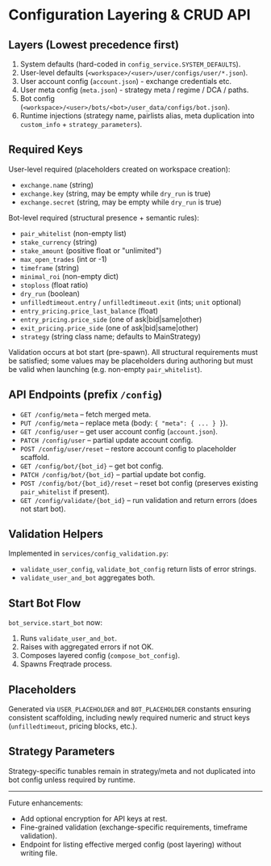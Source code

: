 # Configuration Layering & CRUD API

## Layers (Lowest precedence first)
1. System defaults (hard-coded in `config_service.SYSTEM_DEFAULTS`).
2. User-level defaults (`<workspace>/<user>/user/configs/user/*.json`).
3. User account config (`account.json`) - exchange credentials etc.
4. User meta config (`meta.json`) - strategy meta / regime / DCA / paths.
5. Bot config (`<workspace>/<user>/bots/<bot>/user_data/configs/bot.json`).
6. Runtime injections (strategy name, pairlists alias, meta duplication into `custom_info` + `strategy_parameters`).

## Required Keys

User-level required (placeholders created on workspace creation):
- `exchange.name` (string)
- `exchange.key` (string, may be empty while `dry_run` is true)
- `exchange.secret` (string, may be empty while `dry_run` is true)

Bot-level required (structural presence + semantic rules):
- `pair_whitelist` (non-empty list)
- `stake_currency` (string)
- `stake_amount` (positive float or "unlimited")
- `max_open_trades` (int or -1)
- `timeframe` (string)
- `minimal_roi` (non-empty dict)
- `stoploss` (float ratio)
- `dry_run` (boolean)
- `unfilledtimeout.entry` / `unfilledtimeout.exit` (ints; `unit` optional)
- `entry_pricing.price_last_balance` (float)
- `entry_pricing.price_side` (one of ask|bid|same|other)
- `exit_pricing.price_side` (one of ask|bid|same|other)
- `strategy` (string class name; defaults to MainStrategy)

Validation occurs at bot start (pre-spawn). All structural requirements must be satisfied; some values may be placeholders during authoring but must be valid when launching (e.g. non-empty `pair_whitelist`).

## API Endpoints (prefix `/config`)
- `GET /config/meta` – fetch merged meta.
- `PUT /config/meta` – replace meta (body: `{ "meta": { ... } }`).
- `GET /config/user` – get user account config (`account.json`).
- `PATCH /config/user` – partial update account config.
- `POST /config/user/reset` – restore account config to placeholder scaffold.
- `GET /config/bot/{bot_id}` – get bot config.
- `PATCH /config/bot/{bot_id}` – partial update bot config.
- `POST /config/bot/{bot_id}/reset` – reset bot config (preserves existing `pair_whitelist` if present).
- `GET /config/validate/{bot_id}` – run validation and return errors (does not start bot).

## Validation Helpers
Implemented in `services/config_validation.py`:
- `validate_user_config`, `validate_bot_config` return lists of error strings.
- `validate_user_and_bot` aggregates both.

## Start Bot Flow
`bot_service.start_bot` now:
1. Runs `validate_user_and_bot`.
2. Raises with aggregated errors if not OK.
3. Composes layered config (`compose_bot_config`).
4. Spawns Freqtrade process.

## Placeholders
Generated via `USER_PLACEHOLDER` and `BOT_PLACEHOLDER` constants ensuring consistent scaffolding, including newly required numeric and struct keys (`unfilledtimeout`, pricing blocks, etc.).

## Strategy Parameters
Strategy-specific tunables remain in strategy/meta and not duplicated into bot config unless required by runtime.

---
Future enhancements:
- Add optional encryption for API keys at rest.
- Fine-grained validation (exchange-specific requirements, timeframe validation).
- Endpoint for listing effective merged config (post layering) without writing file.
